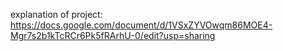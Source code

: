 explanation of project: 
https://docs.google.com/document/d/1VSxZYVOwqm86MOE4-Mgr7s2b1kTcRCr6Pk5fRArhU-0/edit?usp=sharing
